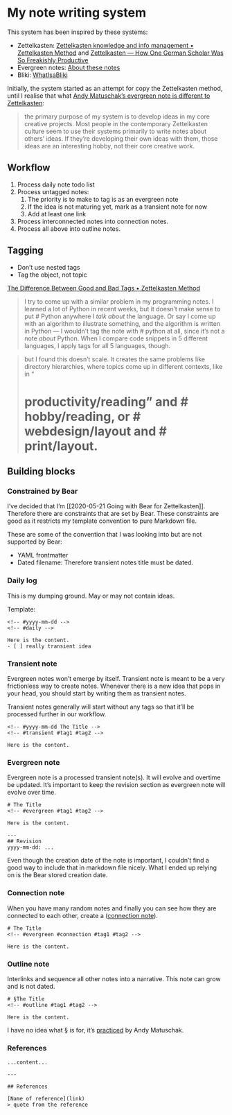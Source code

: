 # My note writing system
<!-- #evergreen #writing -->

This system has been inspired by these systems:
- Zettelkasten: [Zettelkasten knowledge and info management • Zettelkasten Method](https://zettelkasten.de/) and [Zettelkasten — How One German Scholar Was So Freakishly Productive](https://writingcooperative.com/zettelkasten-how-one-german-scholar-was-so-freakishly-productive-997e4e0ca125)
- Evergreen notes: [About these notes](https://notes.andymatuschak.org/About_these_notes)
- Bliki: [WhatIsaBliki](https://www.martinfowler.com/bliki/WhatIsaBliki.html)

Initially, the system started as an attempt for copy the Zettelkasten method, until I realise that what [Andy Matuschak’s evergreen note is different to Zettelkasten](https://notes.andymatuschak.org/z4AX7pHAu5uUfmrq4K4zig9x8jmmF62XgaMXm):

> the primary purpose of my system is to develop ideas in my core creative projects. Most people in the contemporary Zettelkasten culture seem to use their systems primarily to write notes about others’ ideas. If they’re developing their own ideas with them, those ideas are an interesting hobby, not their core creative work.

## Workflow
1. Process daily note todo list
2. Process untagged notes:
	1. The priority is to make to tag is as an evergreen note
	2. If the idea is not maturing yet, mark as a transient note for now
	3. Add at least one link
3. Process interconnected notes into connection notes.
4. Process all above into outline notes.

## Tagging
- Don’t use nested tags
- Tag the object, not topic

[The Difference Between Good and Bad Tags • Zettelkasten Method](https://zettelkasten.de/posts/object-tags-vs-topic-tags/)
> I try to come up with a similar problem in my programming notes. I learned a lot of Python in recent weeks, but it doesn’t make sense to put # Python anywhere I *talk about* the language. Or say I come up with an algorithm to illustrate something, and the algorithm is written in Python — I wouldn’t tag the note with # python at all, since it’s not a note *about* Python. When I compare code snippets in 5 different languages, I apply tags for all 5 languages, though.

> but I found this doesn’t scale. It creates the same problems like directory hierarchies, where topics come up in different contexts, like in “
> # productivity/reading” and  # hobby/reading, or # webdesign/layout and # print/layout. 

## Building blocks

### Constrained by Bear
I’ve decided that I’m [[2020-05-21 Going with Bear for Zettelkasten]]. Therefore there are constraints that are set by Bear. These constraints are good as it restricts my template convention to pure Markdown file.

These are some of the convention that I was looking into but are not supported by Bear:
- YAML frontmatter
- Dated filename: Therefore transient notes title must be dated.

### Daily log
This is my dumping ground. May or may not contain ideas.

Template:
```
<!-- #yyyy-mm-dd -->
<!-- #daily -->

Here is the content.
- [ ] really transient idea
```

### Transient note
Evergreen notes won’t emerge by itself. Transient note is meant to be a very frictionless way to create notes. Whenever there is a new idea that pops in your head, you should start by writing them as transient notes.

Transient notes generally will start without any tags so that it’ll be processed further in our workflow.

```
<!-- #yyyy-mm-dd The Title -->
<!-- #transient #tag1 #tag2 -->

Here is the content.
```

### Evergreen note
Evergreen note is a processed transient note(s). It will evolve and overtime be updated. It’s important to keep the revision section as evergreen note will evolve over time.

```
# The Title
<!-- #evergreen #tag1 #tag2 -->

Here is the content.

---
## Revision
yyyy-mm-dd: ...
```

Even though the creation date of the note is important, I couldn’t find a good way to include that in markdown file nicely. What I ended up relying on is the Bear stored creation date.

### Connection note
When you have many random notes and finally you can see how they are connected to each other, create a ([connection note](https://writingcooperative.com/zettelkasten-how-one-german-scholar-was-so-freakishly-productive-997e4e0ca125)).

```
# The Title
<!-- #evergreen #connection #tag1 #tag2 -->

Here is the content.
```

### Outline note
Interlinks and sequence all other notes into a narrative. This note can grow and is not dated.
```
# §The Title
<!-- #outline #tag1 #tag2 -->

Here is the content.
```

I have no idea what § is for, it’s [practiced](https://notes.andymatuschak.org/zhmLXArqiCMDr9Q13ViqN3hh3SmrKzjQxWAr) by Andy Matuschak.

### References
```
...content...

---

## References

[Name of reference](link)
> quote from the reference
```

<!-- {BearID:CAB21B59-A446-4221-B9EC-3B674F3AF2EC-5962-00000FA1AC26E170} -->
